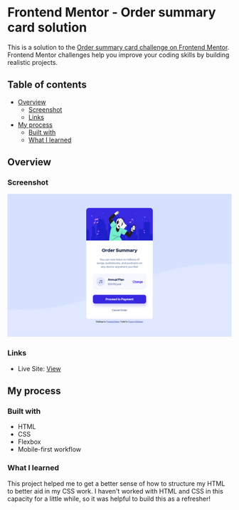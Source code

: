 # Frontend Mentor - Order summary card solution

This is a solution to the [Order summary card challenge on Frontend Mentor](https://www.frontendmentor.io/challenges/order-summary-component-QlPmajDUj). Frontend Mentor challenges help you improve your coding skills by building realistic projects.

## Table of contents

- [Overview](#overview)
  - [Screenshot](#screenshot)
  - [Links](#links)
- [My process](#my-process)
  - [Built with](#built-with)
  - [What I learned](#what-i-learned)



## Overview

### Screenshot

![](./screenshot.png)

### Links

- Live Site: [View](https://frances-m.github.io/order-summary-component/)

## My process

### Built with

- HTML
- CSS
- Flexbox
- Mobile-first workflow

### What I learned

This project helped me to get a better sense of how to structure my HTML to better aid in my CSS work. I haven't worked with HTML and CSS in this capacity for a little while, so it was helpful to build this as a refresher!
